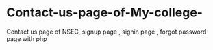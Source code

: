 # Contact-us-page-of-My-college-
Contact us page of NSEC, signup page , signin page , forgot password page  with php
